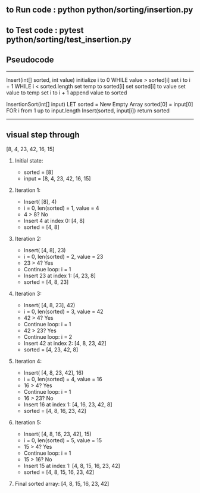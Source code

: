 
## to Run  code : python python/sorting/insertion.py
## to Test code : pytest python/sorting/test_insertion.py

## Pseudocode
----------------------------------------------------------------
Insert(int[] sorted, int value)
  initialize i to 0
  WHILE value > sorted[i]
    set i to i + 1
  WHILE i < sorted.length
    set temp to sorted[i]
    set sorted[i] to value
    set value to temp
    set i to i + 1
  append value to sorted

InsertionSort(int[] input)
  LET sorted = New Empty Array
  sorted[0] = input[0]
  FOR i from 1 up to input.length
    Insert(sorted, input[i])
  return sorted

----------------------------------------------------------------

##  visual step through

[8, 4, 23, 42, 16, 15]

1. Initial state:
   - sorted = [8]
   - input = [8, 4, 23, 42, 16, 15]

2. Iteration 1:
   - Insert( [8], 4)
   - i = 0, len(sorted) = 1, value = 4
   - 4 > 8? No
   - Insert 4 at index 0: [4, 8]
   - sorted = [4, 8]

3. Iteration 2:
   - Insert( [4, 8], 23)
   - i = 0, len(sorted) = 2, value = 23
   - 23 > 4? Yes
   - Continue loop: i = 1
   - Insert 23 at index 1: [4, 23, 8]
   - sorted = [4, 8, 23]

4. Iteration 3:
   - Insert( [4, 8, 23], 42)
   - i = 0, len(sorted) = 3, value = 42
   - 42 > 4? Yes
   - Continue loop: i = 1
   - 42 > 23? Yes
   - Continue loop: i = 2
   - Insert 42 at index 2: [4, 8, 23, 42]
   - sorted = [4, 23, 42, 8]

5. Iteration 4:
   - Insert( [4, 8, 23, 42], 16)
   - i = 0, len(sorted) = 4, value = 16
   - 16 > 4? Yes
   - Continue loop: i = 1
   - 16 > 23? No
   - Insert 16 at index 1: [4, 16, 23, 42, 8]
   - sorted = [4, 8, 16, 23, 42]

6. Iteration 5:
   - Insert( [4, 8, 16, 23, 42], 15)
   - i = 0, len(sorted) = 5, value = 15
   - 15 > 4? Yes
   - Continue loop: i = 1
   - 15 > 16? No
   - Insert 15 at index 1: [4, 8, 15, 16, 23, 42]
   - sorted = [4, 8, 15, 16, 23, 42]

7. Final sorted array: [4, 8, 15, 16, 23, 42]